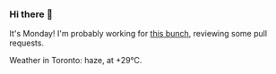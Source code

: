 ### Hi there :wave:

It's Monday! I'm probably working for [this bunch](https://github.com/kohofinancial), reviewing some pull requests.

Weather in Toronto: haze, at +29°C.
